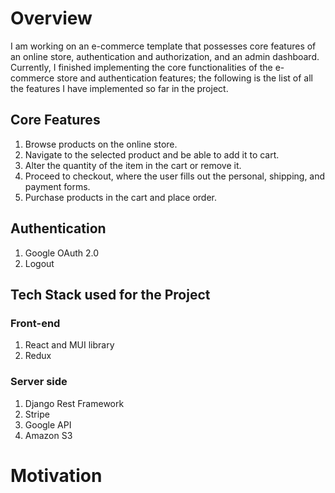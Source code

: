 # Overview

I am working on an e-commerce template that possesses core features of an online store, authentication and authorization, and an admin dashboard. Currently, I finished implementing the core functionalities of the e-commerce store and authentication features;
the following is the list of all the features I have implemented so far in the project.

## Core Features
1. Browse products on the online store.
2. Navigate to the selected product and be able to add it to cart.
3. Alter the quantity of the item in the cart or remove it.
4. Proceed to checkout, where the user fills out the personal, shipping, and payment forms.
5. Purchase products in the cart and place order.

## Authentication
1. Google OAuth 2.0
2. Logout

## Tech Stack used for the Project
### Front-end
1. React and MUI library
2. Redux

### Server side
1. Django Rest Framework
2. Stripe
3. Google API
4. Amazon S3

# Motivation